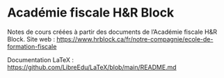 # Académie fiscale H&R Block
Notes de cours créées à partir des documents de l’Académie fiscale H&R Block.
Site web : https://www.hrblock.ca/fr/notre-compagnie/ecole-de-formation-fiscale

Documentation LaTeX : https://github.com/LibreEdu/LaTeX/blob/main/README.md
